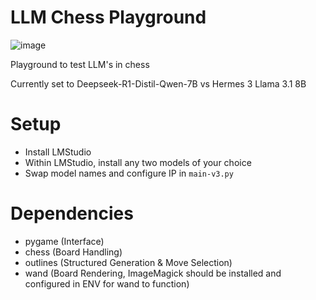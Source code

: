 # LLM Chess Playground

![image](https://github.com/user-attachments/assets/84f9eca1-e12c-4e63-b2e0-fbd2c455c839)

Playground to test LLM's in chess

Currently set to Deepseek-R1-Distil-Qwen-7B vs Hermes 3 Llama 3.1 8B

# Setup

- Install LMStudio
- Within LMStudio, install any two models of your choice 
- Swap model names and configure IP in `main-v3.py`

# Dependencies

- pygame (Interface)
- chess (Board Handling)
- outlines (Structured Generation & Move Selection)
- wand (Board Rendering, ImageMagick should be installed and configured in ENV for wand to function)
